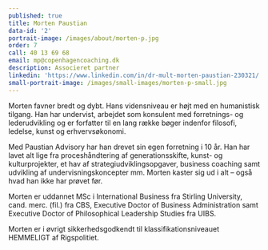 ```yaml
---
published: true
title: Morten Paustian
data-id: '2'
portrait-image: /images/about/morten-p.jpg
order: 7
call: 40 13 69 68
email: mp@copenhagencoaching.dk
description: Associeret partner
linkedin: 'https://www.linkedin.com/in/dr-mult-morten-paustian-230321/'
small-portrait-image: /images/small-images/morten-p-small.jpg
---
```


Morten favner bredt og dybt. Hans vidensniveau er højt med en humanistisk tilgang. Han har undervist, arbejdet som konsulent med forretnings- og lederudvikling og er forfatter til en lang række bøger indenfor filosofi, ledelse, kunst og erhvervsøkonomi.

Med Paustian Advisory har han drevet sin egen forretning i 10 år. Han har lavet alt lige fra proceshåndtering af generationsskifte, kunst- og kulturprojekter, et hav af strategiudviklingsopgaver, business coaching samt udvikling af undervisningskoncepter mm. Morten kaster sig ud i alt – også hvad han ikke har prøvet før.

Morten er uddannet MSc i International Business fra Stirling University, cand. merc. (fil.) fra CBS, Executive Doctor of Business Administration samt Executive Doctor of Philosophical Leadership Studies fra UIBS.

Morten er i øvrigt sikkerhedsgodkendt til klassifikationsniveauet HEMMELIGT af Rigspolitiet.
